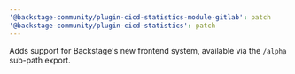 ```yaml
---
'@backstage-community/plugin-cicd-statistics-module-gitlab': patch
'@backstage-community/plugin-cicd-statistics': patch
---
```


Adds support for Backstage's new frontend system, available via the `/alpha` sub-path export.
